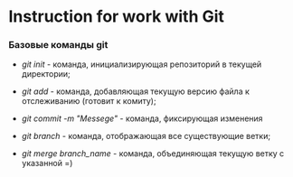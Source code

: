# Instruction for work with Git

### Базовые команды git

* *git init* - команда, инициализирующая репозиторий в текущей директории;

+ *git add* - команда, добавляющая текущую версию файла к отслеживанию (готовит к комиту);

+ *git commit -m "Messege"* - команда, фиксирующая изменения

+ *git branch* - команда, отображающая все существующие ветки;

+ *git merge branch_name* - команда, объединяющая текущую ветку с указанной =)
